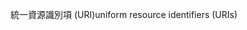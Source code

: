 <span data-ttu-id="4b77b-101">統一資源識別項 (URI)</span><span class="sxs-lookup"><span data-stu-id="4b77b-101">uniform resource identifiers (URIs)</span></span>